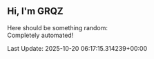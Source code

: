 ## Hi, I'm GRQZ
Here should be something random:  
Completely automated!

Last Update: 2025-10-20 06:17:15.314239+00:00
